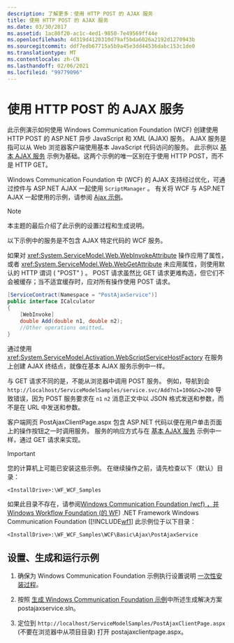 ```yaml
---
description: 了解更多：使用 HTTP POST 的 AJAX 服务
title: 使用 HTTP POST 的 AJAX 服务
ms.date: 03/30/2017
ms.assetid: 1ac80f20-ac1c-4ed1-9850-7e49569ff44e
ms.openlocfilehash: 4d319d4120310d79af5bda6026a2192d1270943b
ms.sourcegitcommit: ddf7edb67715a5b9a45e3dd44536dabc153c1de0
ms.translationtype: MT
ms.contentlocale: zh-CN
ms.lasthandoff: 02/06/2021
ms.locfileid: "99779096"
---
```

# <a name="ajax-service-using-http-post"></a>使用 HTTP POST 的 AJAX 服务

此示例演示如何使用 Windows Communication Foundation (WCF) 创建使用 HTTP POST 的 ASP.NET 异步 JavaScript 和 XML (AJAX) 服务。 AJAX 服务是指可以从 Web 浏览器客户端使用基本 JavaScript 代码访问的服务。 此示例以 [基本 AJAX 服务](basic-ajax-service.md) 示例为基础。这两个示例的唯一区别在于使用 HTTP POST，而不是 HTTP GET。

Windows Communication Foundation 中 (WCF) 的 AJAX 支持经过优化，可通过控件与 ASP.NET AJAX 一起使用 `ScriptManager` 。 有关将 WCF 与 ASP.NET AJAX 一起使用的示例，请参阅 [Ajax 示例](ajax-service-using-http-post.md)。

> [!NOTE]
> 本主题的最后介绍了此示例的设置过程和生成说明。

以下示例中的服务是不包含 AJAX 特定代码的 WCF 服务。

如果对 <xref:System.ServiceModel.Web.WebInvokeAttribute> 操作应用了属性，或者 <xref:System.ServiceModel.Web.WebGetAttribute> 未应用属性，则使用默认的 HTTP 谓词 ( "POST" ) 。 POST 请求虽然比 GET 请求更难构造，但它们不会被缓存；当不适宜缓存时，应对所有操作使用 POST 请求。

```csharp
[ServiceContract(Namespace = "PostAjaxService")]
public interface ICalculator
{
    [WebInvoke]
    double Add(double n1, double n2);
    //Other operations omitted…
}
```

通过使用 <xref:System.ServiceModel.Activation.WebScriptServiceHostFactory> 在服务上创建 AJAX 终结点，就像在基本 AJAX 服务示例中一样。

与 GET 请求不同的是，不能从浏览器中调用 POST 服务。 例如，导航到会 `http://localhost/ServiceModelSamples/service.svc/Add?n1=100&n2=200` 导致错误，因为 POST 服务要求在 `n1` `n2` 消息正文中以 JSON 格式发送和参数，而不是在 URL 中发送和参数。

客户端网页 PostAjaxClientPage.aspx 包含 ASP.NET 代码以便在用户单击页面上的操作按钮之一时调用服务。 服务的响应方式与在 [基本 AJAX 服务](basic-ajax-service.md) 示例中一样，通过 GET 请求来实现。

> [!IMPORTANT]
> 您的计算机上可能已安装这些示例。 在继续操作之前，请先检查以下（默认）目录：
>
> `<InstallDrive>:\WF_WCF_Samples`
>
> 如果此目录不存在，请参阅[Windows Communication Foundation (wcf) ，并 Windows Workflow Foundation (的 WF](https://www.microsoft.com/download/details.aspx?id=21459)) .NET Framework Windows Communication Foundation ([!INCLUDE[wf1](../../../../includes/wf1-md.md)] 此示例位于以下目录：
>
> `<InstallDrive>:\WF_WCF_Samples\WCF\Basic\Ajax\PostAjaxService`

## <a name="to-set-up-build-and-run-the-sample"></a>设置、生成和运行示例

1. 确保为 Windows Communication Foundation 示例执行设置说明 [一次性安装过程](one-time-setup-procedure-for-the-wcf-samples.md)。

2. 按照 [生成 Windows Communication Foundation 示例](building-the-samples.md)中所述生成解决方案 postajaxservice.sln。

3. 定位到 `http://localhost/ServiceModelSamples/PostAjaxClientPage.aspx` (不要在浏览器中从项目目录) 打开 postajaxclientpage.aspx。
